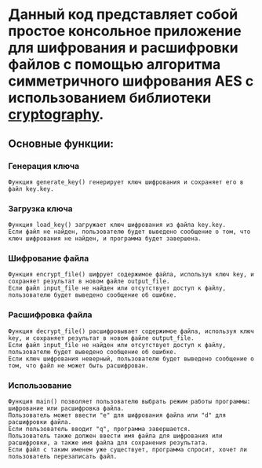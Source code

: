 # Данный код представляет собой простое консольное приложение для шифрования и расшифровки файлов с помощью алгоритма симметричного шифрования AES с использованием библиотеки [cryptography](https://pypi.org/project/cryptography/).


## Основные функции:

### Генерация ключа

~~~
Функция generate_key() генерирует ключ шифрования и сохраняет его в файл key.key.
~~~

### Загрузка ключа

~~~
Функция load_key() загружает ключ шифрования из файла key.key. 
Если файл не найден, пользователю будет выведено сообщение о том, что ключ шифрования не найден, и программа будет завершена.
~~~

### Шифрование файла

~~~
Функция encrypt_file() шифрует содержимое файла, используя ключ key, и сохраняет результат в новом файле output_file. 
Если файл input_file не найден или отсутствует доступ к файлу, пользователю будет выведено сообщение об ошибке.
~~~

### Расшифровка файла
~~~
Функция decrypt_file() расшифровывает содержимое файла, используя ключ key, и сохраняет результат в новом файле output_file. 
Если файл input_file не найден или отсутствует доступ к файлу, пользователю будет выведено сообщение об ошибке. 
Если ключ шифрования неверный, пользователю будет выведено сообщение о том, что файл не может быть расшифрован.
~~~

### Использование
~~~
Функция main() позволяет пользователю выбрать режим работы программы: шифрование или расшифровка файла. 
Пользователь может ввести "e" для шифрования файла или "d" для расшифровки файла. 
Если пользователь вводит "q", программа завершается. 
Пользователь также должен ввести имя файла для шифрования или расшифровки, а также имя файла для сохранения результата. 
Если файл с таким именем уже существует, программа спросит, хочет ли пользователь перезаписать файл.
~~~
